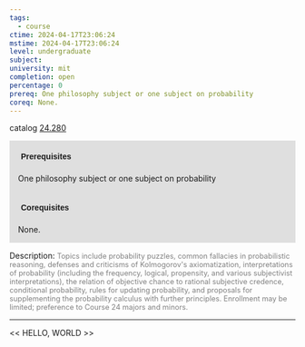 ```yaml
---
tags:
  - course
ctime: 2024-04-17T23:06:24
mstime: 2024-04-17T23:06:24
level: undergraduate
subject: 
university: mit
completion: open
percentage: 0
prereq: One philosophy subject or one subject on probability
coreq: None.
---
```


catalog [24.280](http://student.mit.edu/catalog/m24a.html#24.280)

<span style="display: block; padding: 15px; background-color: rgb(100, 100, 100, 0.2);"><font id="m_prereq2878_0" style="display: block; font-family: Arial, sans-serif; font-weight: bold; padding: 5px">Prerequisites</font><br><span id="prereq2878_0">One philosophy subject or one subject on probability</span></span>
<span style="display: block; padding: 15px; background-color: rgb(100, 100, 100, 0.2);"><font id="m_coreq2878_0" style="display: block; font-family: Arial, sans-serif; font-weight: bold; padding: 5px">Corequisites</font><br><span id="coreq2878_0">None.</span></span>

<font style="">Description:</font>
<font style="color: grey; font-size: 0.8rem;">Topics include probability puzzles, common fallacies in probabilistic reasoning, defenses and criticisms of Kolmogorov's axiomatization, interpretations of probability (including the frequency, logical, propensity, and various subjectivist interpretations), the relation of objective chance to rational subjective credence, conditional probability, rules for updating probability, and proposals for supplementing the probability calculus with further principles. Enrollment may be limited; preference to Course 24 majors and minors.</font>



---

<< HELLO, WORLD >>
